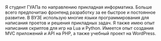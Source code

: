 Я студент ГУАПа по направлению прикладная информатика. 
Больше всего предпочитаю фронтенд разработку за ее быстрое и постоянное развитие. 
В ВУЗЕ использую многие языки программирования для написания проетов и решения прикладных задач.
Я также имею опыт написания скриптов для игр на Lua и Python.
Имеется опыт создания MVC приложений и API на PHP, а также учебный проект на WordPress.
